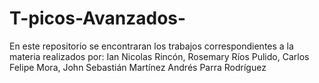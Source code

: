 # T-picos-Avanzados-
En este repositorio se encontraran los trabajos correspondientes a la materia realizados por: 
Ian Nicolas Rincón, 
Rosemary Ríos Pulido, 
Carlos Felipe Mora, 
John Sebastián Martínez 
Andrés Parra Rodríguez 
